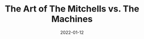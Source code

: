 ---
title: 'The Art of The Mitchells vs. The Machines'
link: https://mvmbook.netflixawards.com
description: The Art of The Mitchells vs. The Machines gives insight into how the filmmakers behind Sony Pictures Animation’s new movie. Concept art, sketches, and early character designs.
tags: [animation,reading,film]
date: 2022-01-12
---